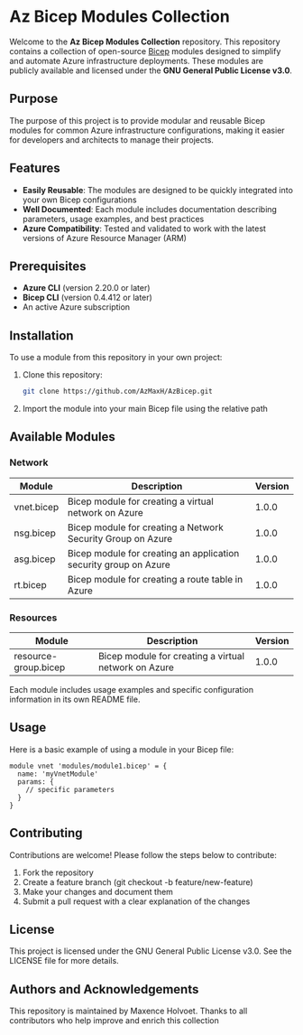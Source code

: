 # Az Bicep Modules Collection

Welcome to the **Az Bicep Modules Collection** repository. This repository contains a collection of open-source [Bicep](https://github.com/Azure/bicep) modules designed to simplify and automate Azure infrastructure deployments. These modules are publicly available and licensed under the **GNU General Public License v3.0**.

## Purpose

The purpose of this project is to provide modular and reusable Bicep modules for common Azure infrastructure configurations, making it easier for developers and architects to manage their projects.

## Features

- **Easily Reusable**: The modules are designed to be quickly integrated into your own Bicep configurations
- **Well Documented**: Each module includes documentation describing parameters, usage examples, and best practices
- **Azure Compatibility**: Tested and validated to work with the latest versions of Azure Resource Manager (ARM)

## Prerequisites

- **Azure CLI** (version 2.20.0 or later)
- **Bicep CLI** (version 0.4.412 or later)
- An active Azure subscription

## Installation

To use a module from this repository in your own project:

1. Clone this repository:
   ```bash
   git clone https://github.com/AzMaxH/AzBicep.git

2. Import the module into your main Bicep file using the relative path

## Available Modules
### Network
|   Module        |   Description	                                                      |   Version |
|-----------------|---------------------------------------------------------------------|-----------|
|   vnet.bicep  	|   Bicep module for creating a virtual network on Azure	            |   1.0.0   |
|   nsg.bicep	    |   Bicep module for creating a Network Security Group on Azure	      |   1.0.0   |
|   asg.bicep	    |   Bicep module for creating an application security group on Azure	|   1.0.0   |
|   rt.bicep	    |   Bicep module for creating a route table in Azure	                |   1.0.0   |

### Resources
|   Module                  |   Description	                                                      |   Version |
|---------------------------|---------------------------------------------------------------------|-----------|
|   resource-group.bicep  	|   Bicep module for creating a virtual network on Azure	            |   1.0.0   |

Each module includes usage examples and specific configuration information in its own README file.

## Usage

Here is a basic example of using a module in your Bicep file:
```bicep
module vnet 'modules/module1.bicep' = {
  name: 'myVnetModule'
  params: {
    // specific parameters
  }
}
```

## Contributing
Contributions are welcome! Please follow the steps below to contribute:

1. Fork the repository
2. Create a feature branch (git checkout -b feature/new-feature)
3. Make your changes and document them
4. Submit a pull request with a clear explanation of the changes

## License

This project is licensed under the GNU General Public License v3.0. See the LICENSE file for more details.

## Authors and Acknowledgements

This repository is maintained by Maxence Holvoet. Thanks to all contributors who help improve and enrich this collection